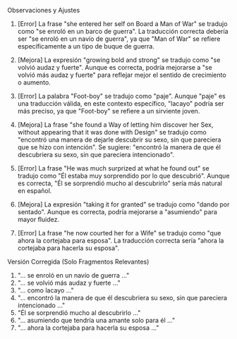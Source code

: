 Observaciones y Ajustes

1. [Error] La frase "she entered her self on Board a Man of War" se tradujo como "se enroló en un barco de guerra". La traducción correcta debería ser "se enroló en un navío de guerra", ya que "Man of War" se refiere específicamente a un tipo de buque de guerra.

2. [Mejora] La expresión "growing bold and strong" se tradujo como "se volvió audaz y fuerte". Aunque es correcta, podría mejorarse a "se volvió más audaz y fuerte" para reflejar mejor el sentido de crecimiento o aumento.

3. [Error] La palabra "Foot-boy" se tradujo como "paje". Aunque "paje" es una traducción válida, en este contexto específico, "lacayo" podría ser más preciso, ya que "Foot-boy" se refiere a un sirviente joven.

4. [Mejora] La frase "she found a Way of letting him discover her Sex, without appearing that it was done with Design" se tradujo como "encontró una manera de dejarle descubrir su sexo, sin que pareciera que se hizo con intención". Se sugiere: "encontró la manera de que él descubriera su sexo, sin que pareciera intencionado".

5. [Error] La frase "He was much surprized at what he found out" se tradujo como "Él estaba muy sorprendido por lo que descubrió". Aunque es correcta, "Él se sorprendió mucho al descubrirlo" sería más natural en español.

6. [Mejora] La expresión "taking it for granted" se tradujo como "dando por sentado". Aunque es correcta, podría mejorarse a "asumiendo" para mayor fluidez.

7. [Error] La frase "he now courted her for a Wife" se tradujo como "que ahora la cortejaba para esposa". La traducción correcta sería "ahora la cortejaba para hacerla su esposa".

Versión Corregida (Solo Fragmentos Relevantes)

1. "... se enroló en un navío de guerra ..."
2. "... se volvió más audaz y fuerte ..."
3. "... como lacayo ..."
4. "... encontró la manera de que él descubriera su sexo, sin que pareciera intencionado ..."
5. "Él se sorprendió mucho al descubrirlo ..."
6. "... asumiendo que tendría una amante solo para él ..."
7. "... ahora la cortejaba para hacerla su esposa ..."